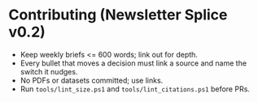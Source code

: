 
# Contributing (Newsletter Splice v0.2)
- Keep weekly briefs <= 600 words; link out for depth.
- Every bullet that moves a decision must link a source and name the switch it nudges.
- No PDFs or datasets committed; use links.
- Run `tools/lint_size.ps1` and `tools/lint_citations.ps1` before PRs.

